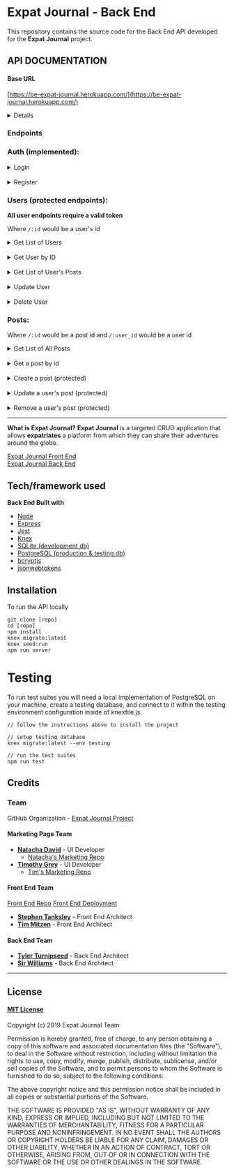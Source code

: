 # Expat Journal - Back End

This repository contains the source code for the Back End API developed for the **Expat Journal** project.

## API DOCUMENTATION

#### Base URL

[https://be-expat-journal.herokuapp.com/](https://be-expat-journal.herokuapp.com/)

<details>
	
	<summary>Seeded User List</summary>
	
```
id: 1
username: Emilia56
password: 'kk7RYACxba6mLBX'

id: 2
username: Fidel_Padberg86
password: 'JVAVd1TKan8dv1k'

id: 3
username: Merritt_Little25
password: 'mJNcF93Ljb43dgk'

id: 4
username: Coby.Gerhold51
password: 'XOmitW5cHCTzSjP'

id: 5
username: Carson_Russel
password: 'ywKi3f06KW8470O'

id: 6
username: Shad.Heidenreich65
password: 'N5_1hibdYbDEkNW'

id: 7
username: Litzy_Auer61
password: 'ahXhOPGb5lbp29u'

id: 8
username: Mike_Kuphal47
password: 'xmMyfkwhbpBK51o'

id: 9
username: Cordie2
password: 'HTvIavngzJyTKr6'

id: 10
username: Mose.Labadie33
password: '9mzzg3f1hpNTkp7'

id: 11
username: Delilah_Harris63
password: '0XVHgESIQXnGNQn'

id: 12
username: Gaetano.Yost47
password: 'aGBQDU3kOh3lkJw'

id: 13
username: Angelita_Boyer14
password: 'PWgM0r4l1Did0Hq'

id: 14
username: Jon.Reilly97
password: 'vl67PqlcUMfkkGC'

id: 15
username: Mylene.Goyette
password: 'BwbtjBHXJnvaJ_Q'

id: 16
username: Opal_Ondricka
password: 'EYF3enIC541M8Q9'

id: 17
username: Thalia.Bechtelar87
password: '2aL70jloZMU1H79'

id: 18
username: Myra.Effertz0
password: 'rB4HtxvZlTvB0fC'

id: 19
username: Jaunita_Leannon60
password: 'u_yGkuqfarqr3hq'

id: 20
username: Lorna68
password: 's8vHnje7aTnCA_K'

id: 21
username: Loyce.Runte
password: 'HlK9bqza13yEx7H'

id: 22
username: Adelle_Wisozk88
password: 'um0C6fOJLhb8mtT'

id: 23
username: Christophe82
password: 'O5bpP_HcNGV_b9l'

id: 24
username: Dortha.Mohr
password: 'Rs4Il4QvS2auETO'

id: 25
username: Dylan.Mosciski
password: 'CcUS3So7f7DL4O5'
```

</details>

### Endpoints

### Auth (implemented):

<details>
<summary>Login</summary>

- POST Request - `/api/auth/login`
  - username & password required for login
  - sends back success message, user object and auth token

Expects a JSON object from client:

```
{
  "username": "super_user123"
  "password": "super_password48"
}
```

Successful login should return:

```
{
  "message": "Login was successful",
  "user": {
    "id": 25
    "fname": "Example",
    "lname": "User",
    "username": "super_user123"
  }
  "token": "eyJhbGciOiJIUzI1NiIsInR5cCI6IkpXVCJ9.eyJzdWIiOiIyNSIsInVzZXJuYW1lIjoic3VwZXJfdXNlcjEyMyJ9.l7W76ELVDr0Y0QrU086wrpj8aT0j6XMcA6-uXKX8fBE"
}
```

</details>
<br>
<details>
<summary>Register</summary>

- POST Request - `/api/auth/register`
  - requires `fname`, `lname`, `email`, `username`, `password`
  - sends back sucess message, user object and auth token

Expects a JSON object from client:

```
{
  "fname": "Example",
  "lname": "User",
  "email": "user@example.com",
  "username": "super_user123"
  "password": "super_password48"
}
```

Successful registration should return a JSON object w/ web token:

```
{
  "message": "Registration was successful",
  "user": {
    "id": 25
    "fname": "Example",
    "lname": "User",
    "username": "super_user123"
  }
  "token": "eyJhbGciOiJIUzI1NiIsInR5cCI6IkpXVCJ9.eyJzdWIiOiIyNSIsInVzZXJuYW1lIjoic3VwZXJfdXNlcjEyMyJ9.l7W76ELVDr0Y0QrU086wrpj8aT0j6XMcA6-uXKX8fBE"
}
```

</details>

### Users (protected endpoints):

**All user endpoints require a valid token**

Where `/:id` would be a user's id

<details>
<summary>Get List of Users</summary>

- GET Request - `/api/users`
  - requires a valid webtoken

Successful request should return a list of users:

```
[
  {
    "id": 1,
    "fname": "Asa",
    "lname": "Beahan",
    "username": "Gavin.Feil22"
  },
  {
    "id": 2,
    "fname": "Queen",
    "lname": "Hettinger",
    "username": "Dakota42"
  },
  {
    "id": 3,
    "fname": "Rubie",
    "lname": "Schuppe",
    "username": "Deshaun_Corkery"
  }
]
```

</details>
<br>
<details>
<summary>Get User by ID</summary>

- GET Request - `/api/users/:id`
  - requires a valid webtoken

Successful request should return a single user:

```
{
  "id": 2,
  "fname": "Queen",
  "lname": "Hettinger",
  "username": "Dakota42"
}
```

</details>
<br>
<details>
<summary>Get List of User's Posts</summary>

- GET Request - `/api/users/:id/posts`
  - requires a valid webtoken

Successful request should return a list of user's posts:

```
[
  {
    "fname": "Asa",
    "username": "Gavin.Feil22",
    "user_id": 1,
    "title": "facere nobis dicta",
    "city": "West Priscilla",
    "country": "Austria",
    "content": "Nulla deserunt qui et voluptatibus cupiditate omnis velit. Soluta necessitatibus numquam perspiciatis maxime reiciendis molestias atque eius. Est aliquid repudiandae. Laudantium est sit architecto sit laudantium vero impedit sunt. Est qui pariatur illo reiciendis dolorem quam amet est. Facere ad ut qui rerum.",
    "imageURL": "https://picsum.photos/id/1006/300/300",
    "created_at": "2019-09-25T02:45:28.875Z",
    "updated_at": "2019-09-25T02:45:28.875Z"
  },
  {
    "fname": "Asa",
    "username": "Gavin.Feil22",
    "user_id": 1,
    "title": "est voluptas et",
    "city": "Dachmouth",
    "country": "Rwanda",
    "content": "Rerum ut est illo. Qui molestias et magnam sequi. Quisquam dolor modi eum quas a asperiores vel quos.",
    "imageURL": "https://picsum.photos/id/1011/300/300",
    "created_at": "2019-09-25T02:45:28.875Z",
    "updated_at": "2019-09-25T02:45:28.875Z"
  }
]
```

</details>
<br>
<details>
<summary>Update User</summary>

- PUT Request - `/api/users/:id`
  - requires a valid webtoken
  - a specific user can only update their own user info
  - requires a changes object containing the changes you wish to make

Example JSON User Object:

```
{
  "fname": "John",
  "lname": "Doe",
  "email": "jdoe@example.com"
  "username": "johndoe23"
}
```

Example Changes Object:

```
{
  "fname": "Jane",
  "username": "janedoe24"
}
```

Successful Update should return a JSON Object:

```
{
  "message": "User successfully updated",
  "user": {
    "id": 26,
    "fname": "Jane",
    "lname": "Doe",
    "username": "janedoe24"
  }
}
```

</details>
<br>
<details>
<summary>Delete User</summary>

- DELETE Request - `/api/users`
  - requires a valid webtoken
  - a specific user can only delete themselves

Successful Delete should return a JSON Object:

```
{
  "message": "User successfully deleted",
  "deleted": true
}
```

</details>

### Posts:

Where `/:id` would be a post id and `/:user_id` would be a user id

<details>
<summary>Get List of All Posts</summary>

- GET Request - `/api/posts/`

Successful GET request should return a list of all posts

```
[
  {
    "id": 1,
    "date": 1568383863360,
    "user_id": 4,
    "title": "repellat et odit",
    "city": "Hartmannland",
    "country": "Kuwait",
    "content": "Quis maxime ea debitis et adipisci et amet qui. Optio et quas cum. Rem et dolor maiores aut tempora esse rem voluptas.",
    "imageURL": "https://picsum.photos/id/0/300/300",
    "created_at": "2019-09-26 01:05:46",
    "updated_at": "2019-09-26 01:05:46"
  },
  {
    "id": 2,
    "date": 1556530555012,
    "user_id": 6,
    "title": "et voluptas aut",
    "city": "West Muhammad",
    "country": "Saint Martin",
    "content": "Rerum laboriosam voluptatum inventore ut in autem aut. Esse similique voluptatum blanditiis sit nihil excepturi rerum reiciendis. Vel commodi ab unde ratione eligendi deleniti. Est excepturi nihil doloremque in numquam vel ut nulla. Fugit aut repellat.",
    "imageURL": "https://picsum.photos/id/1/300/300",
    "created_at": "2019-09-26 01:05:46",
    "updated_at": "2019-09-26 01:05:46"
  },
  {
    "id": 3,
    "date": 1551697867833,
    "user_id": 18,
    "title": "repellat et non",
    "city": "South Keelyfurt",
    "country": "Lesotho",
    "content": "Unde doloremque impedit voluptatem quisquam dicta. Est quia corrupti delectus quidem magni aspernatur. Nobis deleniti aut voluptatibus non modi nam.",
    "imageURL": "https://picsum.photos/id/10/300/300",
    "created_at": "2019-09-26 01:05:46",
    "updated_at": "2019-09-26 01:05:46"
  }
]
```

</details>
<br>
<details>
<summary>Get a post by id</summary>

- GET Request - `/api/posts/:id`
  - requires a post id passed into the endpoint url

Successful GET request should return a single post

```
// example response from valid GET request to '/api/posts/45'
{
  "id": 45,
  "date": 1550449805777,
  "user_id": 11,
  "title": "illo explicabo voluptatem",
  "city": "New Penelopemouth",
  "country": "Mayotte",
  "content": "Aut omnis asperiores hic quae illum laborum quia dignissimos quaerat. Omnis quia eligendi. Iure porro consequuntur illo omnis at ut illum. Voluptas dolores ut saepe maxime porro atque doloremque. Id velit non error.",
  "imageURL": "https://picsum.photos/id/1040/300/300",
  "created_at": "2019-09-26 01:05:46",
  "updated_at": "2019-09-26 01:05:46"
}
```

</details>
<br>
<details>
<summary>Create a post (protected)</summary>

- PUT Request - `/api/posts/`
  - requires valid web token
  - id stored in token must match the user_id from the sent post object
  - following fields are required: `user_id`, `title`, `content`

Example post object sent to api endpoint

```
{
	"title": "Test Post",
	"date": null,
	"city": "Avon",
	"country": "United States",
	"content": "Test Content",
	"imageURL": "http://picture.com",
	"user_id": 26
}
```

Successful POST request should return a JSON object with a success "message" and "post" that contains the newly created post

```
{
  "message": "Post successfully created",
  "post": {
    "id": 55,
    "date": null,
    "user_id": 26,
    "title": "Test Post",
    "city": "Avon",
    "country": "United States",
    "content": "Test Content",
    "imageURL": "http://picture.com",
    "created_at": "2019-09-26 01:20:50",
    "updated_at": "2019-09-26 01:20:50"
  }
}
```

</details>
<br>
<details>
<summary>Update a user's post (protected)</summary>

- PUT Request - `/api/posts/:id`
  - requires a valid webtoken
  - requires a `user_id` in the changes object for validation purposes
  - id stored in token must match the user_id from the sent post changes object
  - requires a changes object containing the changes you wish to make

Example post object to be changed

```
{
  "id": 55,
  "date": null,
  "user_id": 26,
  "title": "Test Post",
  "city": "Avon",
  "country": "United States",
  "content": "Test Content",
  "imageURL": "http://picture.com",
  "created_at": "2019-09-26 01:20:50",
  "updated_at": "2019-09-26 01:20:50"
}
```

Example Changes Object:

```
{
	"title": "Updated Test Post",
	"date": null,
	"city": "Plainfield",
	"country": "United States",
	"content": "Updated Test Content",
	"user_id": 26
}
```

Successful PUT request should return a JSON object with a success "message" and "post" that contains the newly updated post

```
// example response from valid PUT request to '/api/posts/55'
{
  "message": "Post successfully updated",
  "post": {
    "id": 55,
    "date": null,
    "user_id": 26,
    "title": "Updated Test Post",
    "city": "Plainfield",
    "country": "United States",
    "content": "Updated Test Content",
    "imageURL": "http://picture.com",
    "created_at": "2019-09-26 01:20:50",
    "updated_at": "2019-09-26 01:20:50"
  }
}
```

</details>
<br>
<details>
<summary>Remove a user's post (protected)</summary>

- DELETE Request - `/api/posts/:id/user/:user_id`
  - requires a valid webtoken
  - requires a post `id` and `user_id` in the endpoint url
  - id stored in token must match the user_id from the url parameter

Successful DELETE request should return a JSON object

```
// example response from valid DELETE request to '/api/posts/55/user/26'
{
  "message": "Post was successfully deleted",
  "deleted": true
}
```

</details>

---

**What is Expat Journal?**
**Expat Journal** is a targeted CRUD application that allows **expatriates** a platform from which they can share their adventures around the globe.

[Expat Journal Front End](https://github.com/Build-Week-Expat-Journal-Sept-19/Front-End)
<br />
[Expat Journal Back End](https://github.com/Build-Week-Expat-Journal-Sept-19/Back-End)

## Tech/framework used

<b>Back End Built with</b>

- [Node](https://nodejs.org/)
- [Express](https://expressjs.com/)
- [Jest](https://jestjs.io/)
- [Knex](http://knexjs.org/)
- [SQLite (development db)](https://www.sqlite.org/index.html)
- [PostgreSQL (production & testing db)](https://www.postgresql.org/)
- [bcryptjs](https://github.com/dcodeIO/bcrypt.js#readme)
- [jsonwebtokens](https://github.com/auth0/node-jsonwebtoken#readme)

## Installation

To run the API locally

```
git clone [repo]
cd [repo]
npm install
knex migrate:latest
knex seed:run
npm run server
```

# Testing

To run test suites you will need a local implementation of PostgreSQL on your machine, create a testing database, and connect to it within the testing environment configuration inside of knexfile.js.

```
// follow the instructions above to install the project

// setup testing database
knex migrate:latest --env testing

// run the test suites
npm run test
```

## Credits

### Team

GitHub Organization - [Expat Journal Project](https://github.com/Build-Week-Expat-Journal-Sept-19)

#### Marketing Page Team

- [**Natacha David**](https://github.com/natacha96510) - UI Developer
  - [Natacha's Marketing Repo](https://github.com/Build-Week-Expat-Journal-Sept-19/Marketing-Page-Natacha)
- [**Timothy Grey**](https://github.com/timrcoder) - UI Developer
  - [Tim's Marketing Repo](https://github.com/Build-Week-Expat-Journal-Sept-19/Marketing-Page-Tim)

#### Front End Team

[Front End Repo](https://github.com/Build-Week-Expat-Journal-Sept-19/Front-End)
[Front End Deployment](https://expat-journal-build-week.netlify.com/)

- [**Stephen Tanksley**](https://github.com/StephenTanksley) - Front End Architect
- [**Tim Mitzen**](https://github.com/TimMitzen) - Front End Architect

#### Back End Team

- [**Tyler Turnipseed**](https://github.com/techturnip) - Back End Architect
- [**Sir Williams**](https://github.com/Sir-Williams) - Back End Architect

---

## License

#### [MIT License](https://choosealicense.com/licenses/mit/)

Copyright (c) 2019 Expat Journal Team

Permission is hereby granted, free of charge, to any person obtaining a copy
of this software and associated documentation files (the "Software"), to deal
in the Software without restriction, including without limitation the rights
to use, copy, modify, merge, publish, distribute, sublicense, and/or sell
copies of the Software, and to permit persons to whom the Software is
furnished to do so, subject to the following conditions:

The above copyright notice and this permission notice shall be included in all
copies or substantial portions of the Software.

THE SOFTWARE IS PROVIDED "AS IS", WITHOUT WARRANTY OF ANY KIND, EXPRESS OR
IMPLIED, INCLUDING BUT NOT LIMITED TO THE WARRANTIES OF MERCHANTABILITY,
FITNESS FOR A PARTICULAR PURPOSE AND NONINFRINGEMENT. IN NO EVENT SHALL THE
AUTHORS OR COPYRIGHT HOLDERS BE LIABLE FOR ANY CLAIM, DAMAGES OR OTHER
LIABILITY, WHETHER IN AN ACTION OF CONTRACT, TORT OR OTHERWISE, ARISING FROM,
OUT OF OR IN CONNECTION WITH THE SOFTWARE OR THE USE OR OTHER DEALINGS IN THE
SOFTWARE.
